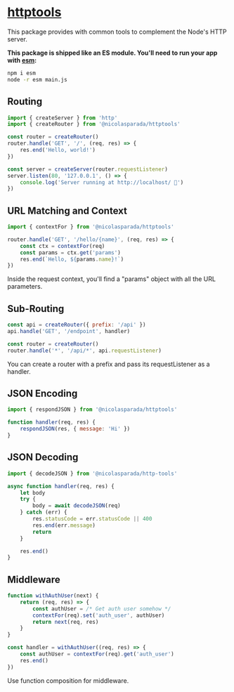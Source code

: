 # [httptools](npm.im/@nicolasparada/httptools)

This package provides with common tools to complement the Node's HTTP server.

**This package is shipped like an ES module. You'll need to run your app with [esm](https://www.npmjs.com/package/esm):**
```bash
npm i esm
node -r esm main.js
```

## Routing

```js
import { createServer } from 'http'
import { createRouter } from '@nicolasparada/httptools'

const router = createRouter()
router.handle('GET', '/', (req, res) => {
    res.end('Hello, world!')
})

const server = createServer(router.requestListener)
server.listen(80, '127.0.0.1', () => {
    console.log('Server running at http://localhost/ 🚀')
})
```

## URL Matching and Context

```js
import { contextFor } from '@nicolasparada/httptools'

router.handle('GET', '/hello/{name}', (req, res) => {
    const ctx = contextFor(req)
    const params = ctx.get('params')
    res.end(`Hello, ${params.name}!`)
})
```

Inside the request context, you'll find a "params" object with all the URL parameters.

## Sub-Routing

```js
const api = createRouter({ prefix: '/api' })
api.handle('GET', '/endpoint', handler)

const router = createRouter()
router.handle('*', '/api/*', api.requestListener)
```

You can create a router with a prefix and pass its requestListener as a handler.

## JSON Encoding

```js
import { respondJSON } from '@nicolasparada/httptools'

function handler(req, res) {
    respondJSON(res, { message: 'Hi' })
}
```

## JSON Decoding

```js
import { decodeJSON } from '@nicolasparada/http-tools'

async function handler(req, res) {
    let body
    try {
        body = await decodeJSON(req)
    } catch (err) {
        res.statusCode = err.statusCode || 400
        res.end(err.message)
        return
    }

    res.end()
}
```

## Middleware

```js
function withAuthUser(next) {
    return (req, res) => {
        const authUser = /* Get auth user somehow */
        contextFor(req).set('auth_user', authUser)
        return next(req, res)
    }
}

const handler = withAuthUser((req, res) => {
    const authUser = contextFor(req).get('auth_user')
    res.end()
})
```

Use function composition for middleware.
